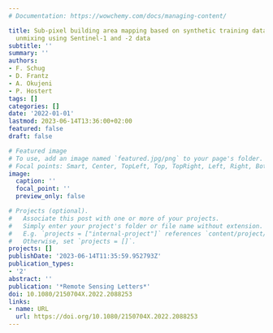 ```yaml
---
# Documentation: https://wowchemy.com/docs/managing-content/

title: Sub-pixel building area mapping based on synthetic training data and regression-based
  unmixing using Sentinel-1 and -2 data
subtitle: ''
summary: ''
authors:
- F. Schug
- D. Frantz
- A. Okujeni
- P. Hostert
tags: []
categories: []
date: '2022-01-01'
lastmod: 2023-06-14T13:36:00+02:00
featured: false
draft: false

# Featured image
# To use, add an image named `featured.jpg/png` to your page's folder.
# Focal points: Smart, Center, TopLeft, Top, TopRight, Left, Right, BottomLeft, Bottom, BottomRight.
image:
  caption: ''
  focal_point: ''
  preview_only: false

# Projects (optional).
#   Associate this post with one or more of your projects.
#   Simply enter your project's folder or file name without extension.
#   E.g. `projects = ["internal-project"]` references `content/project/deep-learning/index.md`.
#   Otherwise, set `projects = []`.
projects: []
publishDate: '2023-06-14T11:35:59.952793Z'
publication_types:
- '2'
abstract: ''
publication: '*Remote Sensing Letters*'
doi: 10.1080/2150704X.2022.2088253
links:
- name: URL
  url: https://doi.org/10.1080/2150704X.2022.2088253
---
```

